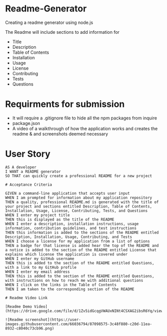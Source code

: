 # Readme-Generator

Creating a readme generator using node.js 

The Readme will include sections to add information for 
 * Title
  * Description
  * Table of Contents
  * Installation
  * Usage
  * License
  * Contributing
  * Tests
  * Questions


  # Requirments for submission
  * It will require a .gitignore file to hide all the npm packages from inquire 
  * package.json
  * A video of a walkthrough of how the application works and creates the readme & 
  and screenshots deemed necessary

  # User Story 

  ```
AS A developer
I WANT a README generator
SO THAT can quickly create a professional README for a new project

 # Acceptance Criteria 

 GIVEN a command-line application that accepts user input
WHEN I am prompted for information about my application repository
THEN a quality, professional README.md is generated with the title of your project and sections entitled Description, Table of Contents, Installation, Usage, License, Contributing, Tests, and Questions
WHEN I enter my project title
THEN this is displayed as the title of the README
WHEN I enter a description, installation instructions, usage information, contribution guidelines, and test instructions
THEN this information is added to the sections of the README entitled Description, Installation, Usage, Contributing, and Tests
WHEN I choose a license for my application from a list of options
THEN a badge for that license is added hear the top of the README and a notice is added to the section of the README entitled License that explains which license the application is covered under
WHEN I enter my GitHub username
THEN this is added to the section of the README entitled Questions, with a link to my GitHub profile
WHEN I enter my email address
THEN this is added to the section of the README entitled Questions, with instructions on how to reach me with additional questions
WHEN I click on the links in the Table of Contents
THEN I am taken to the corresponding section of the README

# Readme Video Link

[Readme Demo Video](https://drive.google.com/file/d/1Zv5idGcqgVWAUxNINt4CSXAG2ibsR6Yq/view)
 
![Readme screenshot](https://user-images.githubusercontent.com/66036794/87098575-3c48f880-c20d-11ea-8932-c8040c73cb96.png)
